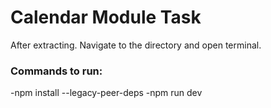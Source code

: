 # Calendar Module Task



After extracting.
Navigate to the directory and open terminal.



### Commands to run: 
-npm install --legacy-peer-deps
-npm run dev

